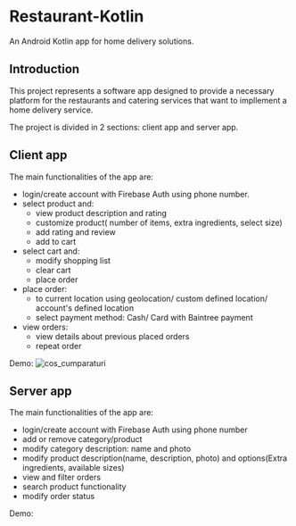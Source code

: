 # Restaurant-Kotlin

An Android Kotlin app for home delivery solutions.

## Introduction

This project represents a software app designed to provide a necessary platform for the restaurants and catering services that want to impllement a home delivery service.

The project is divided in 2 sections: client app and server app.

## Client app

The main functionalities of the app are:

- login/create account with Firebase Auth using phone number.
- select product and:
    - view product description and rating
    - customize product( number of items, extra ingredients, select size)
    - add rating and review
    - add to cart
- select cart and:
    - modify shopping list
    - clear cart
    - place order
 - place order:
    - to current location using geolocation/ custom defined location/ account's defined location
    - select payment method: Cash/ Card with Baintree payment
 - view orders:
    - view details about previous placed orders
    - repeat order 

Demo:
![cos_cumparaturi](https://user-images.githubusercontent.com/29239337/94031277-5c796400-fdc7-11ea-8c3f-78a46547948f.png)

## Server app

The main functionalities of the app are:

- login/create account with Firebase Auth using phone number
- add or remove category/product
- modify category description: name and photo
- modify product description(name, description, photo) and options(Extra ingredients, available sizes)
- view and filter orders
- search product functionality
- modify order status

Demo: 



